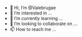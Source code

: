 - 👋 Hi, I’m @Valebrugae
- 👀 I’m interested in ...
- 🌱 I’m currently learning ...
- 💞️ I’m looking to collaborate on ...
- 📫 How to reach me ...

<!---
Valebrugae/Valebrugae is a ✨ special ✨ repository because its `README.md` (this file) appears on your GitHub profile.
You can click the Preview link to take a look at your changes.
--->

